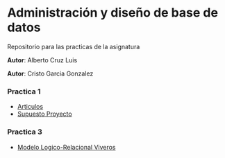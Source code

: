 # Administración y diseño de base de datos

Repositorio para las practicas de la asignatura

**Autor**: Alberto Cruz Luis

**Autor**: Cristo Garcia Gonzalez

### Practica 1
- [Articulos](Practica1/Articulos.md)
- [Supuesto Proyecto](Practica1/SupuestoProyecto.md)

### Practica 3
 - [Modelo Logico-Relacional Viveros](Practica3/Readme.md)

